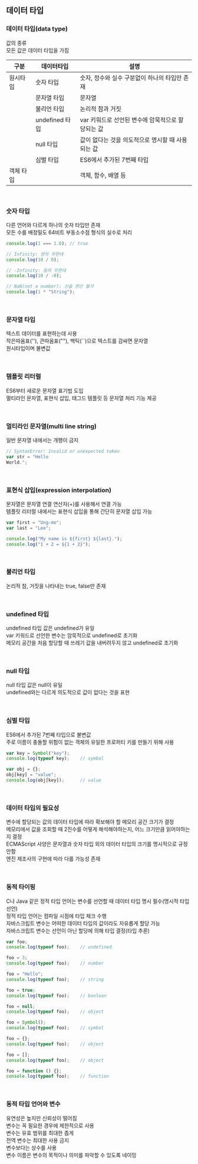 ## 데이터 타입

### 데이터 타입(data type)
값의 종류  
모든 값은 데이터 타입을 가짐  

| 구분 | 데이터타입 | 설명 |
|-|-|-|
| 원시타입 | 숫자 타입 | 숫자, 정수와 실수 구분없이 하나의 타입만 존재 |
|  | 문자열 타입 | 문자열 |
|  | 불리언 타입 | 논리적 참과 거짓 |
|  | undefined 타입 | var 키워드로 선언된 변수에 암묵적으로 할당되는 값 |
|  | null 타입 | 값이 없다는 것을 의도적으로 명시할 때 사용되는 값 |
|  | 심벌 타입 | ES6에서 추가된 7번째 타입 |
| 객체 타입 |  | 객체, 함수, 배열 등 |

<br>

### 숫자 타입
다른 언어와 다르게 하나의 숫자 타입만 존재  
모든 수를 배정밀도 64비트 부동소수점 형식의 실수로 처리  
	
````javascript
console.log(1 === 1.0);	// true

// Infinity: 양의 무한대
console.log(10 / 0);

// -Infinity: 음의 무한대
console.log(10 / -0);

// NaN(not a number): 산술 연산 불가
console.log(1 * "String");
````

<br>

### 문자열 타입
텍스트 데이터를 표현하는데 사용  
작은따옴표(''), 큰따옴표(""), 백틱(``)으로 텍스트를 감싸면 문자열  
원시타입이며 불변값  

<br>

### 템플릿 리터럴
ES6부터 새로운 문자열 표기법 도입  
멀티라인 문자열, 표현식 삽입, 태그드 템플릿 등 문자열 처리 기능 제공  

<br>

### 멀티라인 문자열(multi line string)
일반 문자열 내에서는 개행이 금지  

````javascript
// SyntaxError: Invalid or unexpected token
var str = "Hello
World.";
````

<br>

### 표현식 삽입(expression interpolation)
문자열은 문자열 연결 연산자(+)를 사용해서 연결 가능  
템플릿 리터럴 내에서는 표현식 삽입을 통해 간단히 문자열 삽입 가능  

````javascript
var first = "Ung-mo";
var last = "Lee";

console.log("My name is ${first} ${last}.");
console.log("1 + 2 = ${1 + 2}");
````

<br>

### 불리언 타입
논리적 참, 거짓을 나타내는 true, false만 존재  

<br>

### undefined 타입
undefined 타입 값은 undefined가 유일  
var 키워드로 선언한 변수는 암묵적으로 undefined로 초기화  
메모리 공간을 처음 할당할 때 쓰레기 값을 내버려두지 않고 undefined로 초기화  

<br>

### null 타입
null 타입 값은 null이 유일  
undefined와는 다르게 의도적으로 값이 없다는 것을 표현  

<br>

### 심벌 타입
ES6에서 추가된 7번째 타입으로 불변값  
주로 이름이 충돌할 위험이 없는 객체의 유일한 프로퍼티 키를 만들기 위해 사용  

````javascript
var key = Symbol("key");
console.log(typeof key);	// symbol

var obj = {};
obj[key] = "value";
console.log(obj[key]);		// value
````

<br>

### 데이터 타입의 필요성
변수에 할당되는 값의 데이터 타입에 따라 확보해야 할 메모리 공간 크기가 결정  
메모리에서 값을 조회할 때 2진수를 어떻게 해석해야하는지, 어느 크기만큼 읽어야하는지 결정  
ECMAScript 사양은 문자열과 숫자 타입 외의 데이터 타입의 크기를 명시적으로 규정 안함  
엔진 제조사의 구현에 따라 다를 가능성 존재  

<br>

### 동적 타이핑
C나 Java 같은 정적 타입 언어는 변수를 선언할 때 데이터 타입 명시 필수(명시적 타입 선언)  
정적 타입 언어는 컴파일 시점에 타입 체크 수행  
자바스크립트 변수는 어떠한 데이터 타입의 값이라도 자유롭게 할당 가능  
자바스크립트 변수는 선언이 아닌 할당에 의해 타입 결정(타입 추론)  

````javascript
var foo;
console.log(typeof foo);	// undefined

foo = 3;
console.log(typeof foo);	// number

foo = "Hello";
console.log(typeof foo);	// string

foo = true;
console.log(typeof foo);	// boolean

foo = null;
console.log(typeof foo);	// object

foo = Symbol();
console.log(typeof foo);	// symbol

foo = {};
console.log(typeof foo);	// object

foo = [];
console.log(typeof foo);	// object

foo = function () {};
console.log(typeof foo);	// function
````

<br>

### 동적 타입 언어와 변수
유연성은 높지만 신뢰성이 떨어짐  
변수는 꼭 필요한 경우에 제한적으로 사용  
변수는 유효 범위를 최대한 좁게  
전역 변수는 최대한 사용 금지  
변수보다는 상수를 사용  
변수 이름은 변수의 목적이나 의미를 파악할 수 있도록 네이밍  

<br>
